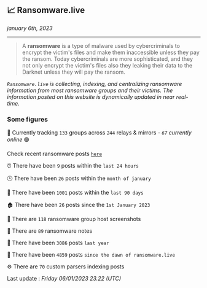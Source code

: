 ## 📈 Ransomware.live
_january 6th, 2023_

---

> A **ransomware** is a type of malware used by cybercriminals to encrypt the victim's files and make them inaccessible unless they pay the ransom. Today cybercriminals are more sophisticated, and they not only encrypt the victim's files also they leaking their data to the Darknet unless they will pay the ransom.


_`Ransomware.live` is collecting, indexing, and centralizing ransomware information from most ransomware groups and their victims. The information posted on this website is dynamically updated in near real-time._

### Some figures 

🔎 Currently tracking `133` groups across `244` relays & mirrors - _`67` currently online_ 🟢

Check recent ransomware posts [`here`](recentposts.md)


⏰ There have been `9` posts within the `last 24 hours`

🕓 There have been `26` posts within the `month of january`

📅 There have been `1001` posts within the `last 90 days`

🏚 There have been `26` posts since the `1st January 2023`

📸 There are `118` ransomware group host screenshots

📝 There are `89` ransomware notes

🚀 There have been `3086` posts `last year`

🐣 There have been `4859` posts `since the dawn of ransomware.live`

⚙️ There are `70` custom parsers indexing posts



Last update : _Friday 06/01/2023 23.22 (UTC)_


